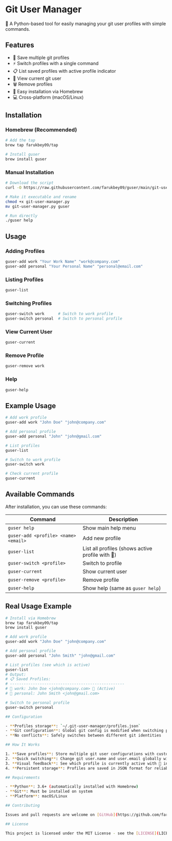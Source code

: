 # Git User Manager

🚀 A Python-based tool for easily managing your git user profiles with simple commands.

## Features

- 🔄 Save multiple git profiles
- ⚡ Switch profiles with a single command  
- 📋 List saved profiles with active profile indicator
- 👤 View current git user
- 🗑️ Remove profiles
- 🍺 Easy installation via Homebrew
- 💻 Cross-platform (macOS/Linux)

## Installation

### Homebrew (Recommended)
```bash
# Add the tap
brew tap farukbey09/tap

# Install guser
brew install guser
```

### Manual Installation
```bash
# Download the script
curl -O https://raw.githubusercontent.com/farukbey09/guser/main/git-user-manager.py

# Make it executable and rename
chmod +x git-user-manager.py
mv git-user-manager.py guser

# Run directly
./guser help
```

## Usage

### Adding Profiles
```bash
guser-add work "Your Work Name" "work@company.com"
guser-add personal "Your Personal Name" "personal@email.com"
```

### Listing Profiles
```bash
guser-list
```

### Switching Profiles
```bash
guser-switch work      # Switch to work profile
guser-switch personal  # Switch to personal profile
```

### View Current User
```bash
guser-current
```

### Remove Profile
```bash
guser-remove work
```

### Help
```bash
guser-help
```

## Example Usage

```bash
# Add work profile
guser-add work "John Doe" "john@company.com"

# Add personal profile  
guser-add personal "John" "john@gmail.com"

# List profiles
guser-list

# Switch to work profile
guser-switch work

# Check current profile
guser-current
```

## Available Commands

After installation, you can use these commands:

| Command | Description |
|---------|-------------|
| `guser help` | Show main help menu |
| `guser-add <profile> <name> <email>` | Add new profile |
| `guser-list` | List all profiles (shows active profile with 👤) |
| `guser-switch <profile>` | Switch to profile |
| `guser-current` | Show current user |
| `guser-remove <profile>` | Remove profile |
| `guser-help` | Show help (same as `guser help`) |

## Real Usage Example

```bash
# Install via Homebrew
brew tap farukbey09/tap
brew install guser

# Add work profile
guser-add work "John Doe" "john@company.com"

# Add personal profile  
guser-add personal "John Smith" "john@gmail.com"

# List profiles (see which is active)
guser-list
# Output:
# 📋 Saved Profiles:
# --------------------------------------------------
# 🔹 work: John Doe <john@company.com> 👤 (Active)
# 🔹 personal: John Smith <john@gmail.com>

# Switch to personal profile
guser-switch personal

## Configuration

- **Profiles storage**: `~/.git-user-manager/profiles.json`
- **Git configuration**: Global git config is modified when switching profiles
- **No conflicts**: Safely switches between different git identities

## How It Works

1. **Save profiles**: Store multiple git user configurations with custom names
2. **Quick switching**: Change git user.name and user.email globally with one command
3. **Visual feedback**: See which profile is currently active with 👤 indicator
4. **Persistent storage**: Profiles are saved in JSON format for reliability

## Requirements

- **Python**: 3.6+ (automatically installed with Homebrew)
- **Git**: Must be installed on system
- **Platform**: macOS/Linux

## Contributing

Issues and pull requests are welcome on [GitHub](https://github.com/farukbey09/guser).

## License

This project is licensed under the MIT License - see the [LICENSE](LICENSE) file for details.
